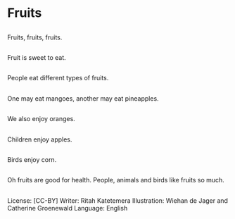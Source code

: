# Fruits

##
Fruits, fruits, fruits.

##
Fruit is sweet to eat.

##
People eat different
types of fruits.

##
One may eat mangoes, another may eat pineapples.

##
We also enjoy oranges.

##
Children enjoy apples.

##
Birds enjoy corn.

##
Oh fruits are good for
health.
People, animals and
birds like fruits so
much.

##
License: [CC-BY]
Writer: Ritah Katetemera
Illustration: Wiehan de Jager and Catherine Groenewald
Language: English
